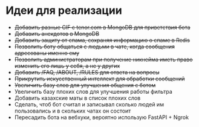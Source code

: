 # Идеи для реализации
* ~~Добавить разные GIF с tenor.com в MongoDB для приветствия бота~~
* ~~Добавить анекдотов в MongoDB~~
* ~~Добавить защиту от спама, сохраняя информацию о спаме в Redis~~
* ~~Позволить боту общаться с людьми в чате, когда сообщения адресованы именно ему~~
* ~~Позволить администраторам при получение никнейма иметь право изменить его лишь у себя, а не у других~~
* ~~Добавить /FAQ, /ABOUT, /RULES для ответа на вопросы~~
* ~~Прикрутить искусственный интеллект для обработки сообщений~~
* ~~Увеличить базу слов для улучшения общения с ботом~~
* Увеличить базу плохих слов для улучшения работы фильтра
* Добавить казахские маты в список плохих слов
* Сделать, чтоб бот считал и записывал сколько людей им пользовались и в скольких чатах он состоит
* Пересадить бота на вебхуки, вероятно использую FastAPI + Ngrok